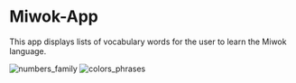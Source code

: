 # Miwok-App
This app displays lists of vocabulary words for the user to learn the Miwok language.
  
![numbers_family](https://user-images.githubusercontent.com/74445948/108745993-c0b07780-7561-11eb-98ce-1416d120f31d.jpeg)
![colors_phrases](https://user-images.githubusercontent.com/74445948/108745997-c27a3b00-7561-11eb-845a-5d13d06f5d05.jpeg)


